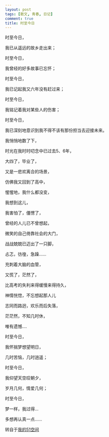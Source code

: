 ```yaml
---
layout: post
tags: [散文, 青春, 日记]
comment: true
title: 时至今日
---
```


时至今日，

我已从遥远的故乡走出来；

时至今日，

我曾经的好多故事已忘怀；

时至今日，

我已记起我又六年没有赶过来；

时至今日，

我铭记着我对某些人的伤害；

时至今日，

我已深刻地意识到我不得不该有那份担当去迎接未来。


我悄悄地数了下，

时光在我时时叨念中已过去5、6年，

大四了，毕业了，

又是一悲欢离合的场景，

仿佛我又回到了高中，

惺惺地，我什么都没变，

我想到这儿，

我害怕了，僵愣了，

曾经的人儿已不曾想起，

微笑的自己倚靠社会的大门，

战战兢兢已迈出了一只脚，

忐忑，彷徨，急躁……

充刺着大脑的血管，

又慌了，茫然了，

比高考的失利来得缓慢来得持久，

神情恍惚，不忘想起那人儿

志同而路迥，欢乐而后失落，

茫茫然，不知几时休，

唯有遗憾....


时至今日，

我怀揣梦想望明日，

几时苦恼，几时逍遥；

时至今日，

我仰望天空叹朝夕，

岁月几何，情爱几何；

时至今日，

梦一样，我过得...

多想再认真一点……



转自于[我的51空间](http://home.51.com/cailiwei712/diary/item/10054567.html)
